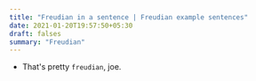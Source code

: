 ```yaml
---
title: "Freudian in a sentence | Freudian example sentences"
date: 2021-01-20T19:57:50+05:30
draft: falses
summary: "Freudian"
---
```

- That's pretty `freudian`, joe.
                 
